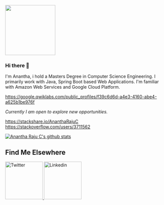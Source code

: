 <p><a target="_blank" rel="noopener noreferrer" ><img src="https://camo.githubusercontent.com/00b7ae13c82bf907556f1184eb865122a41ea7c3/68747470733a2f2f6f63746f6465782e6769746875622e636f6d2f696d616765732f6461667470756e6b746f6361742d74686f6d61732e676966" height="160px" width="160px" style="max-width:100%;"></a></p>

### Hi there 👋  

I'm Anantha, i hold a Masters Degree in Computer Science Engineering. I primarily work with Java, Spring Boot based Web Applications. I'm familiar with Amazon Web Services and Google Cloud Platform.

https://google.qwiklabs.com/public_profiles/f39c6d6d-a4e3-4160-abe4-a625b1be976f

*Currently I am open to explore new opportunities.*

https://stackshare.io/AnanthaRajuC   
https://stackoverflow.com/users/3711562

[![Anantha Raju C's github stats](https://github-readme-stats.vercel.app/api?username=anantharajuc&show_icons=true)](https://github.com/anantharajuc/github-readme-stats)

<h2>Find Me Elsewhere</h2>
<p><a href="https://twitter.com/anantharajuc" rel="nofollow">
  <img src="https://camo.githubusercontent.com/48dd0cf377d4edfb444ae2f0fccbc9ecae28d56a/68747470733a2f2f63646e322e69636f6e66696e6465722e636f6d2f646174612f69636f6e732f736f6369616c2d6d656469612d323139392f36342f736f6369616c5f6d656469615f69736f6d65747269635f362d747769747465722d3531322e706e67" height="120px" width="120px" alt="Twitter" style="max-width:100%;">
  </a><a href="https://in.linkedin.com/in/anantharajuc" rel="nofollow">
  <img src="https://camo.githubusercontent.com/d268e5b7446240291ec3cf824c858f2b556377a7/68747470733a2f2f63646e322e69636f6e66696e6465722e636f6d2f646174612f69636f6e732f736f6369616c2d6d656469612d323139392f36342f736f6369616c5f6d656469615f69736f6d65747269635f31342d6c696e6b6564696e2d3531322e706e67" height="120px" width="120px" alt="Linkedin" style="max-width:100%;"></a></p>

<!--
**AnanthaRajuC/AnanthaRajuC** is a ✨ _special_ ✨ repository because its `README.md` (this file) appears on your GitHub profile.

Here are some ideas to get you started:

- 🔭 I’m currently working on ...
- 🌱 I’m currently learning ...
- 👯 I’m looking to collaborate on ...
- 🤔 I’m looking for help with ...
- 💬 Ask me about ...
- 📫 How to reach me: ...
- 😄 Pronouns: ...
- ⚡ Fun fact: ...
-->
